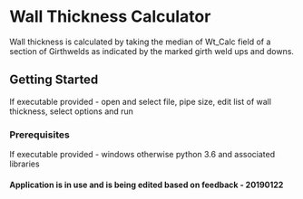 # Wall Thickness Calculator

Wall thickness is calculated by taking the median of Wt_Calc field of a section of Girthwelds as indicated by the marked girth weld ups and downs. 

## Getting Started

If executable provided - open and select file, pipe size, edit list of wall thickness, select options and run

### Prerequisites

If executable provided - windows
otherwise python 3.6 and associated libraries

#### Application is in use and is being edited based on feedback - 20190122
